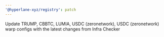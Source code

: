 ```yaml
---
'@hyperlane-xyz/registry': patch
---
```


Update TRUMP, CBBTC, LUMIA, USDC (zeronetwork), USDC (zeronetwork) warp configs with the latest changes from Infra Checker
